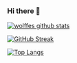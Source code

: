 ### Hi there 👋

[![wolffes github stats](https://github-readme-stats.vercel.app/api?username=wolffe&&count_private=true&include_all_commits=true&show_icons=true&theme=tokyonight&border_radius=0&hide_border=true)](https://github.com/anuraghazra/github-readme-stats)

[![GitHub Streak](https://streak-stats.demolab.com?user=wolffe&theme=monokai-metallian&hide_border=true&exclude_days=Sun%2CSat)](https://git.io/streak-stats)

[![Top Langs](https://github-readme-stats.vercel.app/api/top-langs/?username=wolffe&show_icons=true&theme=tokyonight&layout=compact&border_radius=0&hide_border=true)](https://github.com/anuraghazra/github-readme-stats)

<!--
**wolffe/wolffe** is a ✨ _special_ ✨ repository because its `README.md` (this file) appears on your GitHub profile.

Here are some ideas to get you started:

- 🔭 I’m currently working on ...
- 🌱 I’m currently learning ...
- 👯 I’m looking to collaborate on ...
- 🤔 I’m looking for help with ...
- 💬 Ask me about ...
- 📫 How to reach me: ...
- 😄 Pronouns: ...
- ⚡ Fun fact: ...
-->
